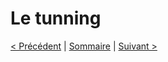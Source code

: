 # Le tunning

[< Précédent](error-137-3.md) | [Sommaire](error-137-0.md) | [Suivant >](error-137-5.md)